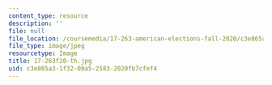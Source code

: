 ```yaml
---
content_type: resource
description: ''
file: null
file_location: /coursemedia/17-263-american-elections-fall-2020/c3e865a31f3200a525832020fb7cfef4_17-263f20-th.jpg
file_type: image/jpeg
resourcetype: Image
title: 17-263f20-th.jpg
uid: c3e865a3-1f32-00a5-2583-2020fb7cfef4
---
```

